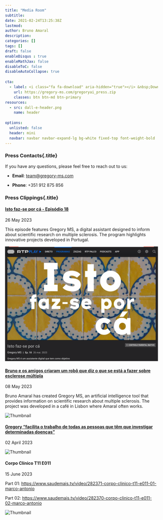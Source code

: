 ```yaml
---
title: "Media Room"
subtitle:  
date: 2021-02-24T13:25:38Z
lastmod: 
author: Bruno Amaral
description: 
categories: []
tags: []
draft: false
enableDisqus : true
enableMathJax: false
disableToC: false
disableAutoCollapse: true

cta:
  - label: <i class="fa fa-download" aria-hidden="true"></i> &nbsp;Download the Press Kit
    url: https://gregory-ms.com/gregoryai_press.zip
    classes: btn btn-md btn-primary
resources:
  - src: dall-e-header.png
    name: header

options:
  unlisted: false
  header: mini
  navbar: navbar navbar-expand-lg bg-white fixed-top font-weight-bold
---
```



### Press Contacts{.title}

If you have any questions, please feel free to reach out to us:

- **Email**: team@gregory-ms.com

- **Phone**: +351 912 875 856


### Press Clippings{.title}

<div class="row mb-3">
    <div class="col-md-8">
        <h4 class="mb-0"><a href="https://www.rtp.pt/play/p6403/e694619/isto-faz-se-por-ca" target="_blank">Isto faz-se por cá - Episódio 18 <i class="fas fa-external-link-square-alt" aria-hidden="true"></i></a></h4>
        <p class="text-muted">26 May 2023</p>
        <p>This episode features Gregory MS, a digital assistant designed to inform about scientific research on multiple sclerosis. The program highlights innovative projects developed in Portugal.</p>
    </div>
    <div class="col-md-4">
        <img src="www.rtp.pt_play_p6403_e694619_isto-faz-se-por-ca(iPad Mini).png" alt="Thumbnail" class="img-fluid img-thumbnail rounded">
    </div>
</div>

<div class="row mb-3">
    <div class="col-md-8">
        <h4 class="mb-0"><a href="https://www.publico.pt/2023/05/08/ciencia/noticia/bruno-amigos-criaram-robo-esclerose-multipla-2048612" target="_blank">Bruno e os amigos criaram um robô que diz o que se está a fazer sobre esclerose múltipla <i class="fas fa-external-link-square-alt" aria-hidden="true"></i></a></h4>
        <p class="text-muted">08 May 2023</p>
        <p>Bruno Amaral has created Gregory MS, an artificial intelligence tool that provides information on scientific research about multiple sclerosis. The project was developed in a café in Lisbon where Amaral often works.
</p>
    </div>
    <div class="col-md-4">
        <img src="/publico_EN_lg_transparent.png" alt="Thumbnail" class="img-fluid img-thumbnail rounded">
    </div>
</div>

<div class="row mb-3">
    <div class="col-md-8">
        <h4 class="mb-0"><a href="https://healthnews.pt/2023/04/02/bruno-amaral-gregory-facilita-o-trabalho-de-todas-as-pessoas-que-tem-que-investigar-determinadas-doencas/" target="_blank">Gregory “facilita o trabalho de todas as pessoas que têm que investigar determinadas doenças”
 <i class="fas fa-external-link-square-alt" aria-hidden="true"></i></a></h4>
        <p class="text-muted">02 April 2023</p>
        <p></p>
    </div>
    <div class="col-md-4">
        <img src="/media/healthnews.pt_2023_04_02_bruno-amaral-gregory-facilita-o-trabalho-de-todas-as-pessoas-que-tem-que-investigar-determinadas-doencas_(iPad%20Mini).png" alt="Thumbnail" class="img-fluid img-thumbnail rounded">
    </div>
</div>

<div class="row mb-3">
    <div class="col-md-8">
        <h4 class="mb-0">Corpo Clínico T11 E011</h4>
        <p class="text-muted">15 June 2023</p>
        <p>Part 01: <a href="https://www.saudemais.tv/video/282371-corpo-clinico-t11-e011-01-marco-antonio">https://www.saudemais.tv/video/282371-corpo-clinico-t11-e011-01-marco-antonio</a></p>
        <p>Part 02: <a href="https://www.saudemais.tv/video/282370-corpo-clinico-t11-e011-02-marco-antonio" target="_blank">https://www.saudemais.tv/video/282370-corpo-clinico-t11-e011-02-marco-antonio</a></p>
    </div>
    <div class="col-md-4">
        <img src="/media/www.saudemais.tv_video_282371-corpo-clinico-t11-e011-01-marco-antonio(iPad%20Mini).png" alt="Thumbnail" class="img-fluid img-thumbnail rounded">
    </div>
</div>
